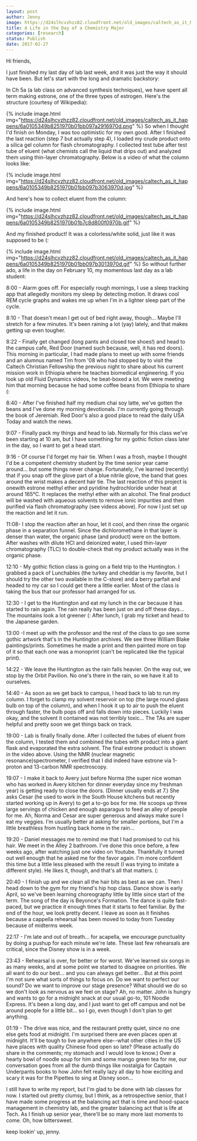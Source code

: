 ```yaml
---
layout: post
author: Jenny
image: https://d24slhcvzhzz82.cloudfront.net/old_images/caltech_as_it_happens/6a0105349b8251970b01b7c8d6fdd7970b.png
title: A Life in the Day of a Chemistry Major
categories: [research]
status: Publish
date: 2017-02-27
---
```



Hi friends,

I just finished my last day of lab last week, and it was just the way it should have been. But let's start with the long and dramatic backstory:

In Ch 5a (a lab class on advanced synthesis techniques), we have spent all term making estrone, one of the three types of estrogen. Here's the structure (courtesy of Wikipedia):

{% include image.html img="https://d24slhcvzhzz82.cloudfront.net/old_images/caltech_as_it_happens/6a0105349b8251970b01bb097a2916970d.png" %}
So when I thought I'd finish on Monday, I was too optimistic for my own good. After I finished the last reaction (step 7 but actually step 4), I loaded my crude product onto a silica gel column for flash chromatography. I collected test tube after test tube of eluent (what chemists call the liquid that drips out) and analyzed them using thin-layer chromatography. Below is a video of what the column looks like:


{% include image.html img="https://d24slhcvzhzz82.cloudfront.net/old_images/caltech_as_it_happens/6a0105349b8251970b01bb097b3063970d.jpg" %}
<div style="text-align: left;">And here's how to collect eluent from the column:


{% include image.html img="https://d24slhcvzhzz82.cloudfront.net/old_images/caltech_as_it_happens/6a0105349b8251970b01b7c8d800f0970b.gif" %}
<div style="text-align: left;">And my finished product! It was a colorless/white solid, just like it was supposed to be (:
<div style="text-align: left;">


{% include image.html img="https://d24slhcvzhzz82.cloudfront.net/old_images/caltech_as_it_happens/6a0105349b8251970b01bb097b3013970d.gif" %}
So without further ado, a life in the day on February 10, my momentous last day as a lab student:

8:00 - Alarm goes off. For especially rough mornings, I use a sleep tracking app that allegedly monitors my sleep by detecting motion. It draws cool REM cycle graphs and wakes me up when I'm in a lighter sleep part of the cycle.

8:10 - That doesn't mean I get out of bed right away, though... Maybe I'll stretch for a few minutes. It's been raining a lot (yay) lately, and that makes getting up even tougher.

8:22 - Finally get changed (long pants and closed toe shoes!) and head to the campus cafe, Red Door (named such because, well, it has red doors). This morning in particular, I had made plans to meet up with some friends and an alumnus named Tim from '08 who had stopped by to visit the Caltech Christian Fellowship the previous night to share about his current mission work in Ethiopia where he teaches biomedical engineering. If you look up old Fluid Dynamics videos, he beat-boxed a lot. We were meeting him that morning because he had some coffee beans from Ethiopia to share (:

8:40 - After I've finished half my medium chai soy latte, we've gotten the beans and I've done my morning devotionals. I'm currently going through the book of Jeremiah. Red Door's also a good place to read the daily USA Today and watch the news.

9:07 - Finally pack my things and head to lab. Normally for this class we've been starting at 10 am, but I have something for my gothic fiction class later in the day, so I want to get a head start.

9:16 - Of course I'd forget my hair tie. When I was a frosh, maybe I thought I'd be a competent chemistry student by the time senior year came around... but some things never change. Fortunately, I've learned (recently) that if you snap off the glove part of a blue nitrile glove, the band that goes around the wrist makes a decent hair tie. The last reaction of this project is onewith estrone methyl ether and pyridine hydrochloride under heat at around 165°C. It replaces the methyl ether with an alcohol. The final product will be washed with aqueous solvents to remove ionic impurities and then purified via flash chromatography (see videos above). For now I just set up the reaction and let it run.

11:08- I stop the reaction after an hour, let it cool, and then rinse the organic phase in a separation funnel. Since the dichloromethane in that layer is denser than water, the organic phase (and product) were on the bottom. After washes with dilute HCl and deionized water, I used thin-layer chromatography (TLC) to double-check that my product actually was in the organic phase.

12:10 - My gothic fiction class is going on a field trip to the Huntington. I grabbed a pack of Lunchables (the turkey and cheddar is my favorite, but I should try the other two available in the C-store) and a berry parfait and headed to my car so I could get there a little earlier. Most of the class is taking the bus that our professor had arranged for us.

12:30 - I get to the Huntington and eat my lunch in the car because it has started to rain again. The rain really has been just on and off these days... The mountains look a lot greener (: After lunch, I grab my ticket and head to the Japanese garden.

13:00 -I meet up with the professor and the rest of the class to go see some gothic artwork that's in the Huntington archives. We see three William Blake paintings/prints. Sometimes he made a print and then painted more on top of it so that each one was a monoprint (can't be replicated like the typical print).

14:22 - We leave the Huntington as the rain falls heavier. On the way out, we stop by the Orbit Pavilion. No one's there in the rain, so we have it all to ourselves.

14:40 - As soon as we get back to campus, I head back to lab to run my column. I forget to clamp my solvent reservoir on top (the large round glass bulb on top of the column), and when I hook it up to air to push the eluent through faster, the bulb pops off and falls down into pieces. Luckily I was okay, and the solvent it contained was not terribly toxic... The TAs are super helpful and pretty soon we get things back on track.

19:00 - Lab is finally finally done. After I collected the tubes of eluent from the column, I tested them and combined the tubes with product into a giant flask and evaporated the extra solvent. The final estrone product is shown in the video above. Using the NMR (nuclear magnetic resonance)spectrometer, I verified that I did indeed have estrone via 1-proton and 13-carbon NMR spectroscopy.

19:07 - I make it back to Avery just before Norma (the super nice woman who has worked in Avery kitchen for dinner everyday since my freshman year) is getting ready to close the doors. (Dinner usually ends at 7.) She asks Cesar (he used to work in the South House kitchens but recently started working up in Avery) to get a to-go box for me. He scoops up three large servings of chicken and enough asparagus to feed an alley of people for me. Ah, Norma and Cesar are super generous and always make sure I eat my veggies. I'm usually better at asking for smaller portions, but I'm a little breathless from hustling back home in the rain...

19:20 - Daniel messages me to remind me that I had promised to cut his hair. We meet in the Alley 2 bathroom. I've done this once before, a few weeks ago, after watching just one video on Youtube. Thankfully it turned out well enough that he asked me for the favor again. I'm more confident this time but a little less pleased with the result (I was trying to imitate a different style). He likes it, though, and that's all that matters. (:

20:40 - I finish up and we clean all the hair bits as best as we can. Then I head down to the gym for my friend's hip hop class. Dance show is early April, so we've been learning choreography little by little since start of the term. The song of the day is Beyonce's Formation. The dance is quite fast-paced, but we practice it enough times that it starts to feel familiar. By the end of the hour, we look pretty decent. I leave as soon as it finishes because a cappella rehearsal has been moved to today from Tuesday because of midterms week.

22:17 - I'm late and out of breath... for acapella, we encourage punctuality by doing a pushup for each minute we're late. These last few rehearsals are critical, since the Disney show is in a week.

23:43 - Rehearsal is over, for better or for worst. We've learned six songs in as many weeks, and at some point we started to disagree on priorities. We all want to do our best... and you can always get better... But at this point I'm not sure what sorts of things to focus on. Do we want to perfect our sound? Do we want to improve our stage presence? What should we do so we don't look as nervous as we feel on stage? Ah, no matter. John is hungry and wants to go for a midnight snack at our usual go-to, 101 Noodle Express. It's been a long day, and I just want to get off campus and not be around people for a little bit... so I go, even though I don't plan to get anything.

01:19 - The drive was nice, and the restaurant pretty quiet, since no one else gets food at midnight. I'm surprised there are even places open at midnight. It'll be tough to live anywhere else--what other cities in the US have places with quality Chinese food open so late? (Please actually do share in the comments; my stomach and I would love to know.) Over a hearty bowl of noodle soup for him and some mango green tea for me, our conversation goes from all the dumb things like nostalgia for Captain Underpants books to how John felt really lazy all day to how exciting and scary it was for the Pipettes to sing at Disney soon...

I still have to write my report, but I'm glad to be done with lab classes for now. I started out pretty clumsy, but I think, as a retrospective senior, that I have made some progress at the balancing act that is time and hood-space management in chemistry lab, and the greater balancing act that is life at Tech. As I finish up senior year, there'll be so many more last moments to come. Oh, how bittersweet.

keep lookin' up,
jenny.

